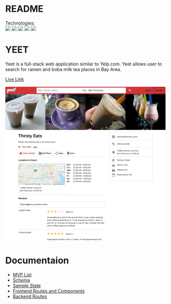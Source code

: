 # README

Technologies:  
<img src="https://img.shields.io/badge/Ruby-orange.svg"/>
<img src="https://img.shields.io/badge/Rails-green.svg"/>
<img src="https://img.shields.io/badge/React%2FRedux-informational.svg"/>
<img src="https://img.shields.io/badge/PostgreSQL-yellow.svg"/>
<img src="https://img.shields.io/badge/Ajax-inactive.svg"/>

# YEET

Yeet is a full-stack web application similar to Yelp.com. Yeet allows user to search for ramen and boba milk tea places in Bay Area.

[Live Link](https://yeet-fullstack.herokuapp.com/#/)

![Image of Business Show Page](./app/assets/images/yeet_show_page.jpg)

# Documentaion

+ [MVP List](https://github.com/tokyoanime/yeet/wiki/mvp-list)
+ [Schema](https://github.com/tokyoanime/yeet/wiki/schema)
+ [Sample State](https://github.com/tokyoanime/yeet/wiki/sample-state)
+ [Frontend Routes and Components](https://github.com/tokyoanime/yeet/wiki/frontend-routes)
+ [Backend Routes](https://github.com/tokyoanime/yeet/wiki/backend-routes)

